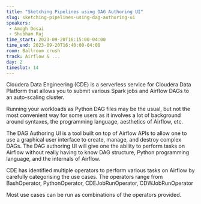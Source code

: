 ```yaml
---
title: "Sketching Pipelines using DAG Authoring UI"
slug: sketching-pipelines-using-dag-authoring-ui
speakers:
 - Amogh Desai
 - Shubham Raj
time_start: 2023-09-20T16:15:00-04:00
time_end: 2023-09-20T16:40:00-04:00
room: Ballroom crush
track: Airflow & ...
day: 2
timeslot: 14
---
```


Cloudera Data Engineering (CDE) is a serverless service for Cloudera Data Platform that allows you to submit various Spark jobs and Airflow DAGs to an auto-scaling cluster.
 
 
 
 Running your workloads as Python DAG files may be the usual, but not the most convenient way for some users as it involves a lot of background around syntaxes, the programming language, aesthetics of Airflow, etc. 
 
 
 
 The DAG Authoring UI is a tool built on top of Airflow APIs to allow one to use a graphical user interface to create, manage, and destroy complex DAGs. The DAG authoring UI will give one the ability to perform tasks on Airflow without really having to know DAG structure, Python programming language, and the internals of Airflow. 
 
 
 
 CDE has identified multiple operators to perform various tasks on Airflow by carefully categorising the use cases. The operators range from BashOperator, PythonOperator, CDEJobRunOperator, CDWJobRunOperator
 
 Most use cases can be run as combinations of the operators provided.